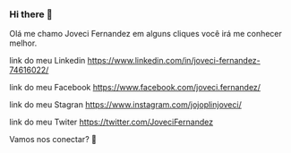 ### Hi there 👋
Olá me chamo Joveci Fernandez em alguns cliques você irá me conhecer melhor.


link do meu Linkedin https://www.linkedin.com/in/joveci-fernandez-74616022/

link do meu Facebook https://www.facebook.com/joveci.fernandez/

link do meu Stagran  https://www.instagram.com/jojoplinjoveci/

link do meu Twiter   https://twitter.com/JoveciFernandez


Vamos nos conectar?  👋
